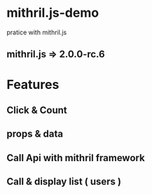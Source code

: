 # mithril.js-demo
pratice with mithril.js

## mithril.js => 2.0.0-rc.6

# Features
## Click & Count
## props & data
## Call Api with mithril framework
## Call & display list ( users )
